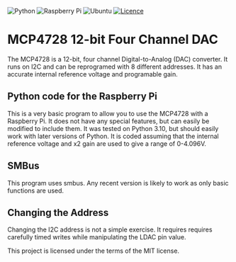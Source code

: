 ![Python](https://img.shields.io/badge/python-3670A0?style=for-the-badge&logo=python&logoColor=ffdd54)
![Raspberry Pi](https://img.shields.io/badge/-RaspberryPi-C51A4A?style=for-the-badge&logo=Raspberry-Pi)
![Ubuntu](https://img.shields.io/badge/Ubuntu-E95420?style=for-the-badge&logo=ubuntu&logoColor=white)
[![Licence](https://img.shields.io/github/license/Ileriayo/markdown-badges?style=for-the-badge)](./LICENSE)
# MCP4728 12-bit Four Channel DAC
The MCP4728 is a 12-bit, four channel Digital-to-Analog (DAC) converter.  It runs on I2C and can be reprogramed with 8 different addresses.  It has an accurate internal reference voltage and programable gain.  

## Python code for the Raspberry Pi
This is a very basic program to allow you to use the MCP4728 with a Raspberry Pi. It does not have any special features, but can easily be modified to include them.  It was tested on Python 3.10, but should easily work with later versions of Python.  It is coded assuming that the internal reference voltage and x2 gain are used to give a range of 0-4.096V.

## SMBus
This program uses smbus.  Any recent version is likely to work as only basic functions are used.  

## Changing the Address
Changing the I2C address is not a simple exercise.  It requires requires carefully timed writes while manipulating the LDAC pin value.  

This project is licensed under the terms of the MIT license.
